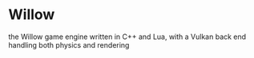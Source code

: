 # Willow
the Willow game engine written in C++ and Lua, with a Vulkan back end handling both physics and rendering
